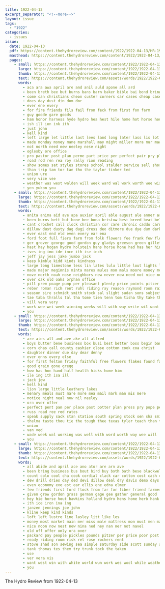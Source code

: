 ```yaml
---
title: 1922-04-13
excerpt_separator: "<!--more-->"
layout: issue
tags:
  - "1922"
categories:
  - issues
issue:
  date: 1922-04-13
  pdf: https://content.thehydroreview.com/content/1922/1922-04-13/HR-1922-04-13.pdf
  masthead: https://content.thehydroreview.com/content/1922/1922-04-13/masthead/HR-1922-04-13.jpg
  pages:
    - small: https://content.thehydroreview.com/content/1922/1922-04-13/small/HR-1922-04-13-01.jpg
      large: https://content.thehydroreview.com/content/1922/1922-04-13/large/HR-1922-04-13-01.jpg
      thumb: https://content.thehydroreview.com/content/1922/1922-04-13/thumbnails/HR-1922-04-13-01.jpg
      text: https://content.thehydroreview.com/assets/words/1922/1922-04-13/HR-1922-04-13-01.txt
      words:
        - aca ara awa april are and anil auld apone all ard
        - been breth bee but burns bans barn baker bible bai bond bring
        - come can christians cheon custer corners car cases cheap case church card chittenden chae cays cox cali county
        - does day dust din dom dor
        - ever ene every
        - for fire friends fils fail fron feck from first fon farm
        - guy goode gare goods
        - ham honor harness hyde hydro hea hest hile home hot horse house herndon hold herne had
        - ish ill ion ink ith
        - just john
        - kell kind
        - left large let little last lees land long later lass lis lot lord law
        - made monday money mane marshall may might miller mora mur maas mis mauk morning merchant
        - not north need new neeley nese night
        - oglesby ore office
        - pro pastor post plan perme part price per perfect pair pry place phy
        - road rod ren rea roy rally rion reading
        - show somes sat styles stores school stalder service sell short suit storm shape soon storms special saturday save shelt sunday saw shea silks sip speak sil ship son see
        - than trip tam tor tae tho the taylor tinker ted
        - union ure
        - very vice vee
        - weather was west walden will week ward wal work worth wee wise wood with well
        - yen yukon you
    - small: https://content.thehydroreview.com/content/1922/1922-04-13/small/HR-1922-04-13-02.jpg
      large: https://content.thehydroreview.com/content/1922/1922-04-13/large/HR-1922-04-13-02.jpg
      thumb: https://content.thehydroreview.com/content/1922/1922-04-13/thumbnails/HR-1922-04-13-02.jpg
      text: https://content.thehydroreview.com/assets/words/1922/1922-04-13/HR-1922-04-13-02.txt
      words:
        - anita anima aid ave apa auxier april able august ale anner are all and addie acord
        - been burns bett but bone bee bona bristow best breed beat bell business better bill buff bis block box boy brown bryant
        - cant crochet call clock christian cor care chronic caddo carney college company cecil china campbell card corn came cook county clerk count clay cade clinton court cheap choice clyde
        - dillow dust dusty dag dugi dress deo ditmore due dye dum dark death dinner die down demoe dear day
        - ever east end eld even every ear ena
        - ford foot full fiers farm from folk flowers fee frank few florence folks fine friends fort fin first for friday far
        - ger grover george good gordon guy gladys greeson green gillette german
        - hast hay hogan hydro holstein hans horse hone had has her hinton henry honey hays hardware henk high halt hatfield herndon health house home him hor
        - ives ing imo ide ince ith ise inch
        - jeff jay jess jake jumbo jack
        - keep kimble kidd kinds kindness
        - large long limestone less lin lates lulu little lout lights late
        - made major meginnis minta mares mules mon mals moore money monday mary men mol much machin more may mate merle mak
        - nove north noah nose neighbors new never now need not nice neeley nor notice nite night
        - over oak old oaks orphan office
        - pill prem poage pump per pleasant plenty price points pitzer pee pound peat perfect public pair post pop pata poland
        - reber roman rich rent ruhl riding ray reason raymond room rain roma ree ridge res ruth
        - season sire schmidt smith stock sal slight sudan sons subject sewing stunz sell sue show standard sale side street service stoves sai scott sam stover see stewart ser sol store saturday shone son sun sunday sin stand stove sales sisson sea seed
        - tae taba thralls tal tha tome tien tenn tom tisha thy take the tailor tiny ted
        - vill vera very
        - work wee wei week winning weeks will with way write wil want water wife williams well watch wish west windy wrede was white wide
        - you
    - small: https://content.thehydroreview.com/content/1922/1922-04-13/small/HR-1922-04-13-03.jpg
      large: https://content.thehydroreview.com/content/1922/1922-04-13/large/HR-1922-04-13-03.jpg
      thumb: https://content.thehydroreview.com/content/1922/1922-04-13/thumbnails/HR-1922-04-13-03.jpg
      text: https://content.thehydroreview.com/assets/words/1922/1922-04-13/HR-1922-04-13-03.txt
      words:
        - are ates all and ave ake alt alfred
        - boys butter bene business box busi best better boss begin band banker
        - corn chas call county cashier close cotton cook coa christ
        - daughter dinner due day dear denny
        - ever enns every else
        - for first felton friday faithful free flowers flakes found farmer fata fees from
        - good grain gone gregg
        - how has hon hand half health hicks home him
        - ile ing ith isa ill
        - jack jow
        - kell kind
        - lion large little leathery lakes
        - menary meals must mare more mea mail mark man mis mere
        - notice night neal now nil neeley
        - orn over offer
        - perfect pent pan per place past potter plan press pry pope people peat pray
        - russ road ree red rates
        - speak supply sack stan station south spring stock sen sha smith sell sith season see sunday short such sun simpson
        - thelma taste thou tie the tough thee texas tyler teach than tax ton them tale
        - union
        - van ved
        - wade week wal working was well with word worth way wee will
        - you
    - small: https://content.thehydroreview.com/content/1922/1922-04-13/small/HR-1922-04-13-04.jpg
      large: https://content.thehydroreview.com/content/1922/1922-04-13/large/HR-1922-04-13-04.jpg
      thumb: https://content.thehydroreview.com/content/1922/1922-04-13/thumbnails/HR-1922-04-13-04.jpg
      text: https://content.thehydroreview.com/assets/words/1922/1922-04-13/HR-1922-04-13-04.txt
      words:
        - all abide and april ace ano ator are arn ave
        - been bring business bus bout bird buy both bath bese blackwell blue but bank big bee back box brother bonds boucher billion
        - count colo cool cha cook cordial clack car cotton cost cash cellar call care can cong cates chair clinton con city
        - dew drill dries day ded devi dillow deal dry davis demo days dene deep daily dollar der
        - even economy exe est ear ellis ene edna elmer
        - few friends first ford flock from far for fiber friend farmer
        - given grow gordon grass german gage gee gather general good
        - hey hie horse hout hawkins holland hydro hens home herb hank hay hinton horn her hot has him hardware holter hen helen head
        - ith ice iron ina ing
        - janzen jennings joe john
        - kline keep kind kinds
        - loft left lustre line lasley litt like les
        - money most market main mer miss male mattress mon must men mar mauk monday mcconnel
        - nice noon now nest new nina ned ney nan ner not navel
        - old off offer only ora over
        - packard pay people pickles pounds pitzer per price poor post peace pen past por
        - ready riding room risk rel rose rockers rent
        - stove shad son sewing sea simple saturday side scott sunday spring small sale seed south simmons standard seth soe sat save santina storm sell seon stand sense seek set severe
        - tank thomas tes them try trunk tock the taken
        - use
        - ver vera vis
        - want west win with white world wun work wes wool while weather week wife will wind willis was well winter wear
        - you
---
```


The Hydro Review from 1922-04-13

<!--more-->

